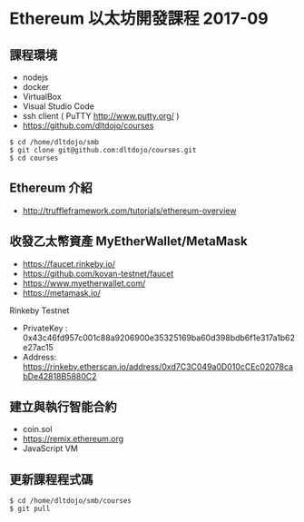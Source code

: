 # Ethereum 以太坊開發課程 2017-09

## 課程環境

* nodejs
* docker
* VirtualBox
* Visual Studio Code
* ssh client ( PuTTY http://www.putty.org/ )
* https://github.com/dltdojo/courses

```
$ cd /home/dltdojo/smb
$ git clone git@github.com:dltdojo/courses.git
$ cd courses
```

## Ethereum 介紹 

* http://truffleframework.com/tutorials/ethereum-overview

## 收發乙太幣資產 MyEtherWallet/MetaMask

* https://faucet.rinkeby.io/
* https://github.com/kovan-testnet/faucet
* https://www.myetherwallet.com/
* https://metamask.io/

Rinkeby Testnet

* PrivateKey : 0x43c46fd957c001c88a9206900e35325169ba60d398bdb6f1e317a1b62e27ac15
* Address: https://rinkeby.etherscan.io/address/0xd7C3C049a0D010cCEc02078cabDe42818B5880C2

## 建立與執行智能合約

* coin.sol
* https://remix.ethereum.org
* JavaScript VM

## 更新課程程式碼

```
$ cd /home/dltdojo/smb/courses
$ git pull
```